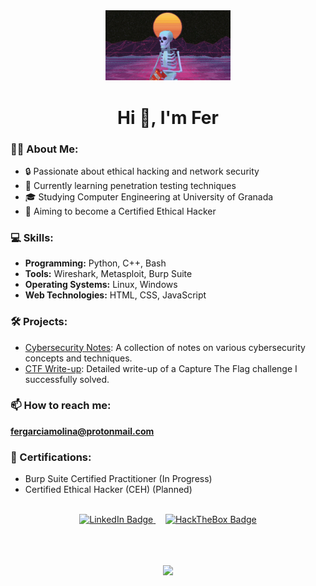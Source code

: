 <div id="header" align="center">
    <img src="welcome.gif" width="200"/>
    <h1 align="center">Hi 👋, I'm Fer </h1>
</div>

### 👨‍💻 About Me:

- 🔒 Passionate about ethical hacking and network security
- 🌱 Currently learning penetration testing techniques
- 🎓 Studying Computer Engineering at University of Granada
- 🚀 Aiming to become a Certified Ethical Hacker

### 💻 Skills:

- **Programming:** Python, C++, Bash
- **Tools:** Wireshark, Metasploit, Burp Suite
- **Operating Systems:** Linux, Windows
- **Web Technologies:** HTML, CSS, JavaScript

### 🛠️ Projects:

- [Cybersecurity Notes](https://github.com/Mush2h/Cybersecurity-notes): A collection of notes on various cybersecurity concepts and techniques.
- [CTF Write-up](https://github.com/Mush2h/Writeups-CTF): Detailed write-up of a Capture The Flag challenge I successfully solved.

### 📫 How to reach me:

**fergarciamolina@protonmail.com**

### 🏅 Certifications:

- Burp Suite Certified Practitioner (In Progress)
- Certified Ethical Hacker (CEH) (Planned)

<br>
<div id="badges" align="center">
      <a href="https://www.linkedin.com/in/fernando-jes%C3%BAs-g-234375203" target="_blank">
        <img src="https://img.shields.io/badge/LinkedIn-blue?style=for-the-badge&logo=linkedin&logoColor=white"
          alt="LinkedIn Badge" />
      </a>
      &nbsp;&nbsp;&nbsp;
      <a href="https://app.hackthebox.com/profile/562959" target="_blank">
        <img src="https://img.shields.io/badge/HackTheBox-green?style=for-the-badge&logo=hackthebox&logoColor=black"
          alt="HackTheBox Badge" />
      </a>
</div>
<br />
<br />
<br />


<div id="badges" align="center">
    <p align="center">
        <a href="https://github.com/Mush2h">
          <img height="180em" src="https://github-readme-stats-eight-theta.vercel.app/api/top-langs/?username=Mush2h&layout=compact&langs_count=8&theme=algolia"/>
        </a>
    </p>
</div>

<!---
Fergarcia99/Fergarcia99 is a ✨ special ✨ repository because its `README.md` (this file) appears on your GitHub profile.
You can click the Preview link to take a look at your changes.
--->
